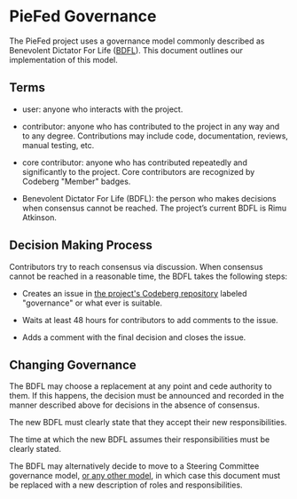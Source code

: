 # PieFed Governance

The PieFed project uses a governance model commonly described as Benevolent Dictator For Life
([BDFL](https://en.wikipedia.org/wiki/Benevolent_dictator_for_life)). This document outlines our implementation of
this model.

## Terms

- user: anyone who interacts with the project.

- contributor: anyone who has contributed to the project in any way and to any degree. Contributions may include code, 
documentation, reviews, manual testing, etc.

- core contributor: anyone who has contributed repeatedly and significantly to the project. Core contributors are 
recognized by Codeberg "Member" badges.

- Benevolent Dictator For Life (BDFL): the person who makes decisions when consensus cannot be reached. The project’s current BDFL is Rimu Atkinson.

## Decision Making Process

Contributors try to reach consensus via discussion. When consensus cannot be reached in a reasonable time, the BDFL 
takes the following steps:

- Creates an issue in [the project's Codeberg repository](https://codeberg.org/rimu/pyfedi) labeled "governance" or
what ever is suitable.

- Waits at least 48 hours for contributors to add comments to the issue.

- Adds a comment with the final decision and closes the issue.

## Changing Governance

The BDFL may choose a replacement at any point and cede authority to them. If this happens, the 
decision must be announced and recorded in the manner described above for decisions in the absence 
of consensus.

The new BDFL must clearly state that they accept their new responsibilities.

The time at which the new BDFL assumes their responsibilities must be clearly stated.

The BDFL may alternatively decide to move to a Steering Committee governance model, 
[or any other model](https://communityrule.info/templates/), in which case this document must be replaced 
with a new description of roles and responsibilities.
